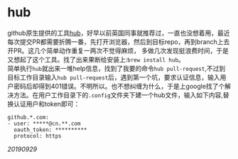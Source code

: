 
# hub

github原生提供的工具[hub](https://github.com/github/hub)，好早以前英国同事就推荐过，一直也没想着用，最近每次提交PR都需要折腾一番，先打开浏览器，然后到目标repo，再到branch上去开PR。这几个简单动作重复一两次不觉得麻烦，
多做几次发现挺浪费时间，于是又想起了这个工具。找了出来果断给安装上:`brew install hub`。   
简单执行`hub`就出来一堆help信息，找到了我要的命令`hub pull-request`,不过到目标工作目录输入`hub pull-request`后，遇到第一个坑，要求认证信息，输入用户密码后却得到401错误。不明所以。也不想纠缠为什么，于是上google找了个解决方法。在用户工作目录下的`.config`文件夹下建一个hub文件，输入如下内容,替换认证用户和token即可：
```
github.*.com:
- user: *****@cn.**.com
  oauth_token: **********
  protocol: https
```


_20190929_